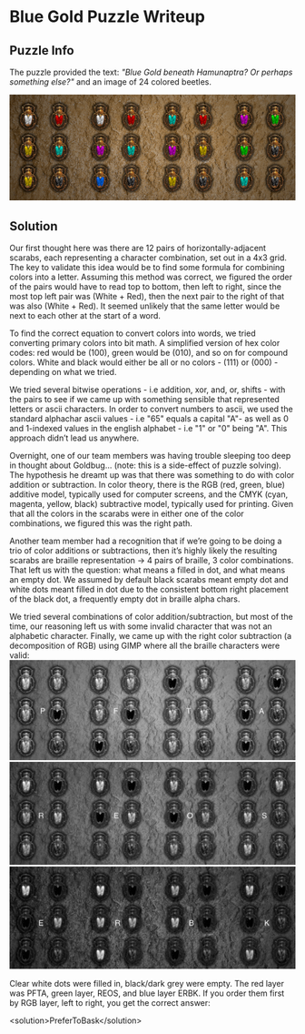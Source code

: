 # Blue Gold Puzzle Writeup

## Puzzle Info

The puzzle provided the text: _"Blue Gold beneath Hamunaptra? Or perhaps something else?"_ and an image of 24 colored beetles.

![24 colored beetles on a sandstone background](./assets/blu-1.png)

## Solution

Our first thought here was there are 12 pairs of horizontally-adjacent scarabs, each representing a character combination, set out in a 4x3 grid. The key to validate this idea would be to find some formula for combining colors into a letter. Assuming this method was correct, we figured the order of the pairs would have to read top to bottom, then left to right, since the most top left pair was (White \+ Red), then the next pair to the right of that was also (White \+ Red). It seemed unlikely that the same letter would be next to each other at the start of a word.

To find the correct equation to convert colors into words, we tried converting primary colors into bit math. A simplified version of hex color codes: red would be (100), green would be (010), and so on for compound colors. White and black would either be all or no colors \- (111) or (000) \- depending on what we tried.

We tried several bitwise operations \- i.e addition, xor, and, or, shifts \- with the pairs to see if we came up with something sensible that represented letters or ascii characters. In order to convert numbers to ascii, we used the standard alphachar ascii values \- i.e "65" equals a capital "A"- as well as 0 and 1-indexed values in the english alphabet \- i.e "1" or "0" being "A". This approach didn’t lead us anywhere.

Overnight, one of our team members was having trouble sleeping too deep in thought about Goldbug… (note: this is a side-effect of puzzle solving). The hypothesis he dreamt up was that there was something to do with color addition or subtraction. In color theory, there is the RGB (red, green, blue) additive model, typically used for computer screens, and the CMYK (cyan, magenta, yellow, black) subtractive model, typically used for printing. Given that all the colors in the scarabs were in either one of the color combinations, we figured this was the right path.

Another team member had a recognition that if we’re going to be doing a trio of color additions or subtractions, then it’s highly likely the resulting scarabs are braille representation → 4 pairs of braille, 3 color combinations. That left us with the question: what means a filled in dot, and what means an empty dot. We assumed by default black scarabs meant empty dot and white dots meant filled in dot due to the consistent bottom right placement of the black dot, a frequently empty dot in braille alpha chars.

We tried several combinations of color addition/subtraction, but most of the time, our reasoning left us with some invalid character that was not an alphabetic character. Finally, we came up with the right color subtraction (a decomposition of RGB) using GIMP where all the braille characters were valid:
![Braille beetles read: PFTA](./assets/blu-2.png)
![Braille beetles read: REOS](./assets/blu-3.png)
![Braille beetles read: ERBK](./assets/blu-4.png)

Clear white dots were filled in, black/dark grey were empty. The red layer was PFTA, green layer, REOS, and blue layer ERBK. If you order them first by RGB layer, left to right, you get the correct answer:

\<solution\>PreferToBask\</solution\>
